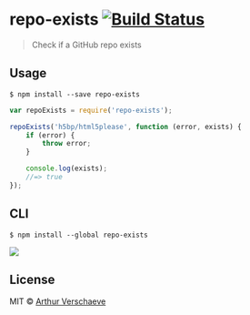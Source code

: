 # repo-exists [![Build Status](https://travis-ci.org/arthurvr/repo-exists.svg?branch=master)](https://travis-ci.org/arthurvr/repo-exists)

> Check if a GitHub repo exists

## Usage

```
$ npm install --save repo-exists
```

```javascript
var repoExists = require('repo-exists');

repoExists('h5bp/html5please', function (error, exists) {
	if (error) {
		throw error;
	}

	console.log(exists);
	//=> true
});
```

## CLI

```
$ npm install --global repo-exists
```

![](http://i.imgur.com/06B0lsE.png)

## License

MIT © [Arthur Verschaeve](https://github.com/arthurvr)
